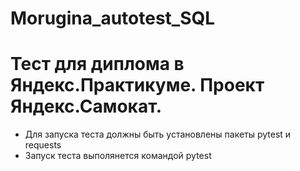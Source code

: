 # Morugina_autotest_SQL

# Тест для диплома в Яндекс.Практикуме. Проект Яндекс.Самокат.
- Для запуска теста должны быть установлены пакеты pytest и requests
- Запуск теста выполянется командой pytest